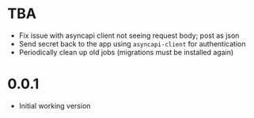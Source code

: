 # TBA

- Fix issue with asyncapi client not seeing request body; post as json
- Send secret back to the app using `asyncapi-client` for authentication
- Periodically clean up old jobs (migrations must be installed again)

# 0.0.1

- Initial working version
